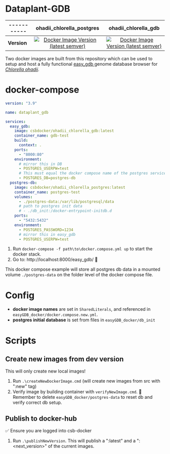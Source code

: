 # Dataplant-GDB

|-----------| ohadii_chlorella_postgres | ohadii_chlorella_gdb |
|-----------|:-------------------------:|:--------------------:|
|**Version**| <a href="https://hub.docker.com/r/csbdocker/ohadii_chlorella_postgres">![Docker Image Version (latest semver)](https://img.shields.io/docker/v/csbdocker/ohadii_chlorella_postgres?logo=docker&label=postgres)</a>|<a href="https://hub.docker.com/r/csbdocker/ohadii_chlorella_gdb">![Docker Image Version (latest semver)](https://img.shields.io/docker/v/csbdocker/ohadii_chlorella_gdb?logo=docker&label=gdb)</a>|

Two docker images are built from this repository which can be used to setup and host a fully functional [easy_gdb
](https://github.com/noefp/easy_gdb) genome database browser for [*Chlorella ohadii*](https://de.wikipedia.org/wiki/Chlorella).

# docker-compose

```yml
version: "3.9"

name: dataplant_gdb

services:
  easy_gdb:
    image: csbdocker/ohadii_chlorella_gdb:latest
    container_name: gdb-test
    build:
      context: .
    ports:
      - "8000:80"
    environment:
      # mirror this in DB
      - POSTGRES_USERPW=test
      # This must equal the docker compose name of the postgres service
      - POSTGRES_DB=postgres-db
  postgres-db:
    image: csbdocker/ohadii_chlorella_postgres:latest
    container_name: postgres-test
    volumes:
      - ./postgres-data:/var/lib/postgresql/data
      # path to postgres init data
      # - ./db_init:/docker-entrypoint-initdb.d
    ports:
      - "5432:5432"
    environment:
      - POSTGRES_PASSWORD=1234
      # mirror this in easy_gdb
      - POSTGRES_USERPW=test
```

1. Run `docker-compose -f path\to\docker.compose.yml up` to start the docker stack.
2. Go to: http://localhost:8000/easy_gdb/ 🎉


This docker compose example will store all postgres db data in a mounted volume `./postgres-data` on the folder level of the docker compose file.

# Config

- **docker image names** are set in `SharedLiterals`, and referenced in `easyGDB_docker/docker.compose.new.yml`.
- **postgres initial database** is set from files in `easyGDB_docker/db_init`

# Scripts

## Create new images from dev version

This will only create new local images!

1. Run `.\createNewDockerImage.cmd` (will create new images from src with ":new" tag)
2. Verify image by building container with `verifyNewImage.cmd`. 👀 Remember to delete `easyGDB_docker/postgres-data` to reset db and verify correct db setup.

## Publish to docker-hub

✅ Ensure you are logged into csb-docker

1. Run `.\publishNewVersion`. This will publish a ":latest" and a ":<next_version>" of the current images.

